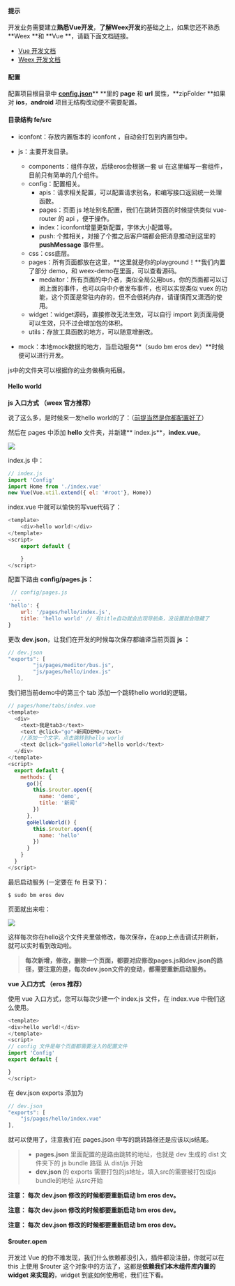 #### 提示

开发业务需要建立**熟悉Vue开发**，**了解Weex开发**的基础之上，如果您还不熟悉 **Weex **和 **Vue **，请戳下面文档链接。

* [Vue 开发文档](https://cn.vuejs.org/v2/guide/installation.html)
* [Weex 开发文档](http://weex.apache.org/cn/references/)

#### 配置

配置项目根目录中 [**config.json**](/kuai-su-ru-men.md)** **里的 **page** 和 **url** 属性，**zipFolder **如果对 **ios**，**android** 项目无结构改动便不需要配置。

#### 目录结构 fe/src

* iconfont：存放内置版本的 iconfont ，自动会打包到内置包中。

* js：主要开发目录。

  * components：组件存放，后续eros会根据一套 ui 在这里编写一套组件，目前只有简单的几个组件。
  * config：配置相关。
    * apis：请求相关配置，可以配置请求别名，和编写接口返回统一处理函数。
    * pages：页面 js 地址别名配置，我们在跳转页面的时候提供类似 vue-router 的 api ，便于操作。
    * index：iconfont增量更新配置，字体大小配置等。
    * push: 个推相关，对接了个推之后客户端都会把消息推动到这里的 **pushMessage** 事件里。
  * css：css底层。
  * pages：所有页面都放在这里，**这里就是你的playground！**我们内置了部分 demo，和 weex-demo在里面，可以查看源码。
    * medaitor：所有页面的中介者，类似全局公用bus，你的页面都可以订阅上面的事件，也可以向中介者发布事件，也可以实现类似 vuex 的功能，这个页面是常驻内存的，但不会很耗内存，请谨慎而又潇洒的使用。
  * widget：widget源码，直接修改无法生效，可以自行 import 到页面用便可以生效，只不过会增加包的体积。
  * utils：存放工具函数的地方，可以随意增删改。

* mock：本地mock数据的地方，当启动服务**（sudo bm eros dev）**时候便可以进行开发。

js中的文件夹可以根据你的业务做横向拓展。

#### Hello world

**js 入口方式 （weex 官方推荐）**

说了这么多，是时候来一发hello world的了：（[前提当然是你都配置好了](/kuai-su-ru-men/huan-jing-da-jian.md)）

然后在 pages 中添加 **hello** 文件夹，并新建** index.js**，**index.vue**。

![](https://img.benmu-health.com/gitbook/helloMenu.png)

index.js 中：

```js
// index.js 
import 'Config'
import Home from './index.vue'
new Vue(Vue.util.extend({ el: '#root'}, Home))
```

index.vue 中就可以愉快的写vue代码了：

```js
<template>
    <div>hello world!</div>      
</template>
<script>
    export default {

    }
</script>
```

配置下路由 **config/pages.js：**

```js
 // config/pages.js
 ...
'hello': {
    url: '/pages/hello/index.js',
    title: 'hello world' // 有title自动就会出现导航条，没设置就会隐藏了
}
```

更改 **dev.json**，让我们在开发的时候每次保存都编译当前页面 **js ：**

```js
// dev.json
"exports": [
        "js/pages/meditor/bus.js",
        "js/pages/hello/index.js"
   ],
```

我们把当前demo中的第三个 tab 添加一个跳转hello  world的逻辑。

```js
// pages/home/tabs/index.vue
<template>
  <div>
    <text>我是tab3</text>
    <text @click="go">新闻DEMO</text>
    //添加一个文字，点击跳转到hello world
    <text @click="goHelloWorld">hello world</text>
  </div>
</template>
<script>
  export default {
    methods: {
      go(){
        this.$router.open({
          name: 'demo',
          title: '新闻'
        })
      },
      goHelloWorld() {
        this.$router.open({
          name: 'hello'
        })
      }
    }
  }
</script>
```

最后启动服务 \(一定要在 fe 目录下\)：

```
$ sudo bm eros dev
```

页面就出来啦：

![](https://img.benmu-health.com/gitbook/helloWorld.gif)

这样每次你在hello这个文件夹里做修改，每次保存，在app上点击调试并刷新，就可以实时看到改动啦。

> **每次新增，修改，删除一个页面，都要对应修改pages.js和dev.json的路径，要注意的是，每次dev.json文件的变动，都需要重新启动服务。**

**vue 入口方式 （eros 推荐）**

使用 vue 入口方式，您可以每次少建一个 index.js 文件，在 index.vue 中我们这么使用。

```js
<template>
<div>hello world!</div>      
</template>
<script>
// config 文件是每个页面都需要注入的配置文件
import 'Config'
export default {

}
</script>
```

在 dev.json exports 添加为

```js
// dev.json
"exports": [
    "js/pages/hello/index.vue"
],
```

就可以使用了，注意我们在 pages.json 中写的跳转路径还是应该以js结尾。

> * **pages.json** 里面配置的是路由跳转的地址，也就是 dev 生成的 dist 文件夹下的 js bundle 路径 从 dist/js 开始
> * **dev.json** 的 exports 需要打包的js地址，填入src的需要被打包成js bundle的地址   从src开始



**注意： 每次 dev.json 修改的时候都要重新启动 bm eros dev。**

**注意： 每次 dev.json 修改的时候都要重新启动 bm eros dev。**

**注意： 每次 dev.json 修改的时候都要重新启动 bm eros dev。**

#### $router.open

开发过 Vue 的你不难发现，我们什么依赖都没引入，插件都没注册，你就可以在 this 上使用 $router 这个对象中的方法了，这都是**依赖我们本木组件库内置的 widget 来实现的**，widget 到底如何使用呢，我们往下看。


